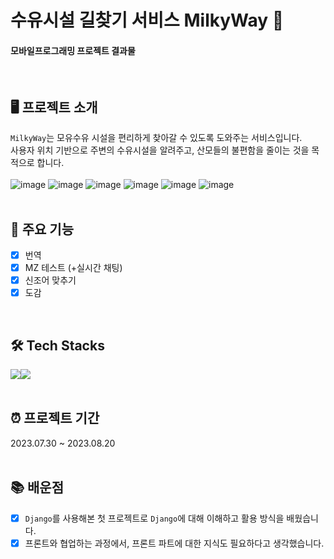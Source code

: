 # 수유시설 길찾기 서비스 MilkyWay 🍼
#### 모바일프로그래밍 프로젝트 결과물
<br/>

## 🖥️ 프로젝트 소개
`MilkyWay`는 모유수유 시설을 편리하게 찾아갈 수 있도록 도와주는 서비스입니다.<br/>
사용자 위치 기반으로 주변의 수유시설을 알려주고, 산모들의 불편함을 줄이는 것을 목적으로 합니다.
<br/><br/>
![image](https://github.com/user-attachments/assets/b6af50f4-ffdd-4f6f-be32-292fa8b609c6)
![image](https://github.com/user-attachments/assets/d2ccdbea-7861-48f5-b214-6efd06ac72e6)
![image](https://github.com/user-attachments/assets/a3261080-596d-49a2-ae91-1ee73d1ce6b4)
![image](https://github.com/user-attachments/assets/b014ef89-02f0-4a59-9ea1-1809465b4120)
![image](https://github.com/user-attachments/assets/6ae4f62d-c466-4293-aada-87876a4b6710)
![image](https://github.com/user-attachments/assets/2869204c-97bb-4a64-a4df-fba1ef42ccfd)
<br/><br/>

## 📌 주요 기능
- [x] 번역
- [x] MZ 테스트 (+실시간 채팅)
- [x] 신조어 맞추기
- [x] 도감
<br/>

## 🛠️ Tech Stacks
<div style="display:flex; flex-direction:row;">
  <img src="https://img.shields.io/badge/React-61DAFB?style=flat&logo=React&logoColor=black"/>
  <img src="https://img.shields.io/badge/django-092E20?style=flat&logo=django&logoColor=white"/>
</div>
<br/>

## ⏰ 프로젝트 기간
2023.07.30 ~ 2023.08.20
<br/><br/>

## 📚 배운점
- [x] `Django`를 사용해본 첫 프로젝트로 `Django`에 대해 이해하고 활용 방식을 배웠습니다.
- [x] 프론트와 협업하는 과정에서, 프론트 파트에 대한 지식도 필요하다고 생각했습니다.
<br/>

